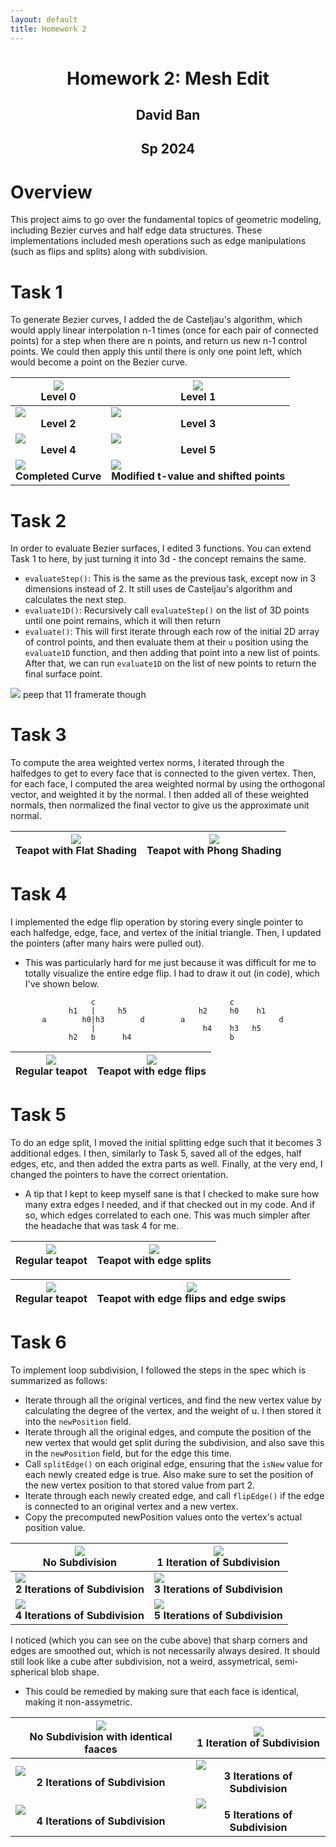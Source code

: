 ```yaml
---
layout: default
title: Homework 2
---
```

<h1 style="text-align: center;">Homework 2: Mesh Edit</h1>
<h2 style="text-align: center;">David Ban </h2>
<h2 style="text-align: center;">Sp 2024 </h2>




# Overview


This project aims to go over the fundamental topics of geometric modeling, including Bezier curves and half edge data structures. These implementations included mesh operations such as edge manipulations (such as flips and splits) along with subdivision.


# Task 1


To generate Bezier curves, I added the de Casteljau's algorithm, which would apply linear interpolation n-1 times (once for each pair of connected points) for a step when there are n points, and return us new n-1 control points. We could then apply this until there is only one point left, which would become a point on the Bezier curve. 



| ![](1.png)  <center><b>Level 0</b></center>|  ![](2.png) <center><b>Level 1</b></center>|
|--|--|
|  ![](3.png) <center><b>Level 2</b></center>|  ![](4.png) <center><b>Level 3</b></center>|
| ![](5.png) <center><b>Level 4</b></center> |  ![](6.png) <center><b>Level 5</b></center>|
| ![](7.png) <center><b>Completed Curve</b></center> |  ![](8.png) <center><b>Modified t-value and shifted points</b></center>|



# Task 2

In order to evaluate Bezier surfaces, I edited 3 functions. You can extend Task 1 to here, by just turning it into 3d - the concept remains the same.
- `evaluateStep()`: This is the same as the previous task, except now in 3 dimensions instead of 2. It still uses de Casteljau's algorithm and calculates the next step.
- `evaluate1D()`: Recursively call `evaluateStep()` on the list of 3D points until one point remains, which it will then return
- `evaluate()`: This will first iterate through each row of the initial 2D array of control points, and then evaluate them at their `u` position using the `evaluate1D` function, and then adding that point into a new list of points. After that, we can run `evaluate1D` on the list of new points to return the final surface point.

![](9.png)
peep that 11 framerate though


# Task 3

To compute the area weighted vertex norms, I iterated through the halfedges to get to every face that is connected to the given vertex. Then, for each face, I computed the area weighted normal by using the orthogonal vector, and weighted it by the normal. I then added all of these weighted normals, then normalized the final vector to give us the approximate unit normal. 

| ![](10.png)  <center><b>Teapot with Flat Shading</b></center>|  ![](11.png) <center><b>Teapot with Phong Shading</b></center>|
|--|--|

# Task 4
I implemented the edge flip operation by storing every single pointer to each halfedge, edge, face, and vertex of the initial triangle. Then, I updated the pointers (after many hairs were pulled out).

- This was particularly hard for me just because it was difficult for me to totally visualize the entire edge flip. I had to draw it out (in code), which I've shown below.
```
                  c                              c
             h1   |     h5                h2     h0    h1
       a        h0|h3        d        a                     d
                  |                        h4    h3   h5
             h2   b      h4                      b

```

| ![](13.png)  <center><b>Regular teapot</b></center>|  ![](12.png) <center><b>Teapot with edge flips</b></center>|
|--|--|



# Task 5
To do an edge split, I moved the initial splitting edge such that it becomes 3 additional edges. I then, similarly to Task 5, saved all of the edges, half edges, etc, and then added the extra parts as well. Finally, at the very end, I changed the pointers to have the correct orientation.
- A tip that I kept to keep myself sane is that I checked to make sure how many extra edges I needed, and if that checked out in my code. And if so, which edges correlated to each one. This was much simpler after the headache that was task 4 for me.


| ![](13.png)  <center><b>Regular teapot</b></center>|  ![](14.png) <center><b>Teapot with edge splits</b></center>|
|--|--|

| ![](13.png)  <center><b>Regular teapot</b></center>|  ![](15.png) <center><b>Teapot with edge flips and edge swips</b></center>|
|--|--|

# Task 6

To implement loop subdivision, I followed the steps in the spec which is summarized as follows:
- Iterate through all the original vertices, and find the new vertex value by calculating the degree of the vertex, and the weight of u. I then stored it into the `newPosition` field.
- Iterate through all the original edges, and compute the position of the new vertex that would get split during the subdivision, and also save this in the `newPosition` field, but for the edge this time.
- Call `splitEdge()` on each original edge, ensuring that the `isNew` value for each newly created edge is true. Also make sure to set the position of the new vertex position to that stored value from part 2. 
- Iterate through each newly created edge, and call `flipEdge()` if the edge is connected to an original vertex and a new vertex.
- Copy the precomputed newPosition values onto the vertex's actual position value.


| ![](21.png)  <center><b>No Subdivision</b></center>|  ![](16.png) <center><b>1 Iteration of Subdivision</b></center>|
|--|--|
| ![](17.png)  <center><b>2 Iterations of Subdivision</b></center>|  ![](18.png) <center><b>3 Iterations of Subdivision</b></center>|
| ![](19.png)  <center><b>4 Iterations of Subdivision</b></center>|  ![](20.png) <center><b>5 Iterations of Subdivision</b></center>|


I noticed (which you can see on the cube above) that sharp corners and edges are smoothed out, which is not necessarily always desired. It should still look like a cube after subdivision, not a weird, assymetrical, semi-spherical blob shape. 
- This could be remedied by making sure that each face is identical, making it non-assymetric.


| ![](22.png)  <center><b>No Subdivision with identical faaces</b></center>|  ![](23.png) <center><b>1 Iteration of Subdivision</b></center>|
|--|--|
| ![](24.png)  <center><b>2 Iterations of Subdivision</b></center>|  ![](25.png) <center><b>3 Iterations of Subdivision</b></center>|
| ![](26.png)  <center><b>4 Iterations of Subdivision</b></center>|  ![](27.png) <center><b>5 Iterations of Subdivision</b></center>|
